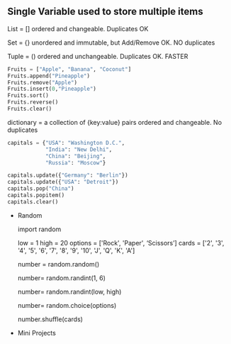 ## Single Variable used to store multiple items

List  = [] ordered and changeable. Duplicates OK

Set   = {} unordered and immutable, but Add/Remove OK. NO duplicates

Tuple = () ordered and unchangeable. Duplicates OK. FASTER

```python
Fruits = ["Apple", "Banana", "Coconut"]
Fruits.append("Pineapple")
Fruits.remove("Apple")
Fruits.insert(0,"Pineapple")
Fruits.sort()
Fruits.reverse()
Fruits.clear()
```

dictionary =  a collection of {key:value} pairs
                       ordered and changeable. No duplicates

```python
capitals = {"USA": "Washington D.C.",
            "India": "New Delhi",
            "China": "Beijing",
            "Russia": "Moscow"}

capitals.update({"Germany": "Berlin"})
capitals.update({"USA": "Detroit"})
capitals.pop("China")
capitals.popitem()
capitals.clear()
```

- Random
    
    import random
    
    low = 1
    high = 20
    options = ['Rock', 'Paper', ‘Scissors’]
    cards = ['2', '3', '4', '5', '6', '7', '8', '9', '10', 'J', 'Q', 'K', 'A']
    
    number = random.random()
    
    number= random.randint(1, 6)
    
    number= random.randint(low, high)
    
    number= random.choice(options)
    
    number.shuffle(cards)
    
- Mini Projects